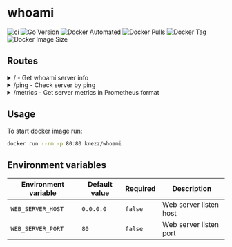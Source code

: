 # whoami

[![ci](https://github.com/andyglass/whoami/actions/workflows/ci.yml/badge.svg)](https://github.com/andyglass/whoami/actions/workflows/ci.yml)
![Go Version](https://img.shields.io/github/go-mod/go-version/andyglass/whoami?label=go)
![Docker Automated](https://img.shields.io/docker/automated/krezz/whoami)
![Docker Pulls](https://img.shields.io/docker/pulls/krezz/whoami)
![Docker Tag](https://img.shields.io/docker/v/krezz/whoami?label=docker%20tag)
![Docker Image Size](https://img.shields.io/docker/image-size/krezz/whoami/latest)


## Routes

<details>
<summary>/ - Get whoami server info</summary>

Request:
```bash
curl -Ss http://localhost | jq
```

Response:
```json
{
  "hostname": "my-laptop",
  "ip": [
    "172.17.0.1",
  ],
  "host": "localhost",
  "url": "/api/v1/status",
  "headers": {
    "Accept": [
      "*/*"
    ],
    "User-Agent": [
      "curl/7.59.0"
    ]
  },
  "remote_addr": "172.17.0.1:52550",
  "user_agent": "curl/7.59.0",
  "content_type": "application/json"
}
```
</details>


<details>
<summary>/ping - Check server by ping</summary>

Request:
```bash
curl -Ss http://localhost/ping | jq
```
Response:
```json
{
  "ping": "pong"
}
```
</details>


<details>
<summary>/metrics - Get server metrics in Prometheus format</summary>

Request:
```bash
curl -Ss http://localhost/metrics
```
Response:
```
promhttp_metric_handler_requests_total{code="200"} 0
promhttp_metric_handler_requests_total{code="500"} 0
promhttp_metric_handler_requests_total{code="503"} 0
```
</details>


## Usage

To start docker image run:
```bash
docker run --rm -p 80:80 krezz/whoami
```


## Environment variables

| Environment variable | Default value | Required | Description |
| --- | --- | --- | --- |
| `WEB_SERVER_HOST` | `0.0.0.0` | `false` | Web server listen host |
| `WEB_SERVER_PORT` | `80` | `false` | Web server listen port |